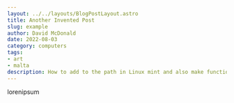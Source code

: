 ```yaml
---
layout: ../../layouts/BlogPostLayout.astro
title: Another Invented Post
slug: example
author: David McDonald
date: 2022-08-03
category: computers
tags:
- art
- malta
description: How to add to the path in Linux mint and also make functional in VSCODE    
---
```


lorenipsum
